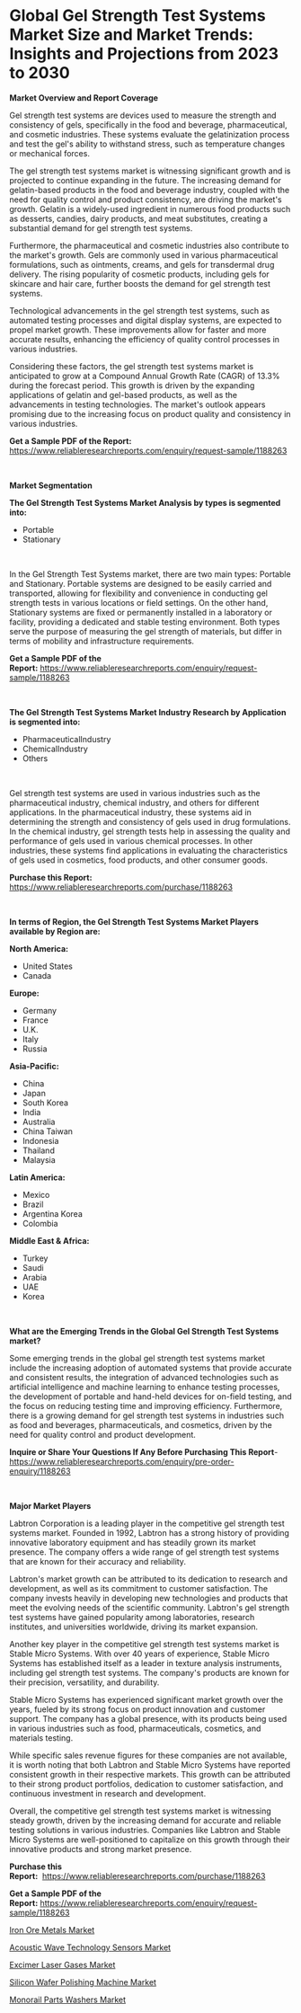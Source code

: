 <p><h1>Global Gel Strength Test Systems Market Size and Market Trends: Insights and Projections from 2023 to 2030</h1></p><p><strong>Market Overview and Report Coverage</strong></p>
<p><p>Gel strength test systems are devices used to measure the strength and consistency of gels, specifically in the food and beverage, pharmaceutical, and cosmetic industries. These systems evaluate the gelatinization process and test the gel's ability to withstand stress, such as temperature changes or mechanical forces.</p><p>The gel strength test systems market is witnessing significant growth and is projected to continue expanding in the future. The increasing demand for gelatin-based products in the food and beverage industry, coupled with the need for quality control and product consistency, are driving the market's growth. Gelatin is a widely-used ingredient in numerous food products such as desserts, candies, dairy products, and meat substitutes, creating a substantial demand for gel strength test systems.</p><p>Furthermore, the pharmaceutical and cosmetic industries also contribute to the market's growth. Gels are commonly used in various pharmaceutical formulations, such as ointments, creams, and gels for transdermal drug delivery. The rising popularity of cosmetic products, including gels for skincare and hair care, further boosts the demand for gel strength test systems.</p><p>Technological advancements in the gel strength test systems, such as automated testing processes and digital display systems, are expected to propel market growth. These improvements allow for faster and more accurate results, enhancing the efficiency of quality control processes in various industries.</p><p>Considering these factors, the gel strength test systems market is anticipated to grow at a Compound Annual Growth Rate (CAGR) of 13.3% during the forecast period. This growth is driven by the expanding applications of gelatin and gel-based products, as well as the advancements in testing technologies. The market's outlook appears promising due to the increasing focus on product quality and consistency in various industries.</p></p>
<p><strong>Get a Sample PDF of the Report:</strong> <a href="https://www.reliableresearchreports.com/enquiry/request-sample/1188263">https://www.reliableresearchreports.com/enquiry/request-sample/1188263</a></p>
<p>&nbsp;</p>
<p><strong>Market Segmentation</strong></p>
<p><strong>The Gel Strength Test Systems Market Analysis by types is segmented into:</strong></p>
<p><ul><li>Portable</li><li>Stationary</li></ul></p>
<p>&nbsp;</p>
<p><p>In the Gel Strength Test Systems market, there are two main types: Portable and Stationary. Portable systems are designed to be easily carried and transported, allowing for flexibility and convenience in conducting gel strength tests in various locations or field settings. On the other hand, Stationary systems are fixed or permanently installed in a laboratory or facility, providing a dedicated and stable testing environment. Both types serve the purpose of measuring the gel strength of materials, but differ in terms of mobility and infrastructure requirements.</p></p>
<p><strong>Get a Sample PDF of the Report:</strong>&nbsp;<a href="https://www.reliableresearchreports.com/enquiry/request-sample/1188263">https://www.reliableresearchreports.com/enquiry/request-sample/1188263</a></p>
<p>&nbsp;</p>
<p><strong>The Gel Strength Test Systems Market Industry Research by Application is segmented into:</strong></p>
<p><ul><li>PharmaceuticalIndustry</li><li>ChemicalIndustry</li><li>Others</li></ul></p>
<p>&nbsp;</p>
<p><p>Gel strength test systems are used in various industries such as the pharmaceutical industry, chemical industry, and others for different applications. In the pharmaceutical industry, these systems aid in determining the strength and consistency of gels used in drug formulations. In the chemical industry, gel strength tests help in assessing the quality and performance of gels used in various chemical processes. In other industries, these systems find applications in evaluating the characteristics of gels used in cosmetics, food products, and other consumer goods.</p></p>
<p><strong>Purchase this Report:</strong>&nbsp; <a href="https://www.reliableresearchreports.com/purchase/1188263">https://www.reliableresearchreports.com/purchase/1188263</a></p>
<p>&nbsp;</p>
<p><strong>In terms of Region, the Gel Strength Test Systems Market Players available by Region are:</strong></p>
<p>
    <p> <strong> North America: </strong>
        <ul>
            <li>United States</li>
            <li>Canada</li>
        </ul>
        </p> 
    <p> <strong> Europe: </strong>
        <ul>
            <li>Germany</li>
            <li>France</li>
            <li>U.K.</li>
            <li>Italy</li>
            <li>Russia</li>
        </ul>
        </p> 
    <p> <strong> Asia-Pacific: </strong>
        <ul>
            <li>China</li>
            <li>Japan</li>
            <li>South Korea</li>
            <li>India</li>
            <li>Australia</li>
            <li>China Taiwan</li>
            <li>Indonesia</li>
            <li>Thailand</li>
            <li>Malaysia</li>
        </ul>
        </p> 
    <p> <strong> Latin America: </strong>
        <ul>
            <li>Mexico</li>
            <li>Brazil</li>
            <li>Argentina Korea</li>
            <li>Colombia</li>
        </ul>
        </p> 
    <p> <strong> Middle East & Africa: </strong>
        <ul>
            <li>Turkey</li>
            <li>Saudi</li>
            <li>Arabia</li>
            <li>UAE</li>
            <li>Korea</li>
        </ul>
    </p>
    </p>
<p>&nbsp;</p>
<p><strong>What are the Emerging Trends in the Global Gel Strength Test Systems market?</strong></p>
<p><p>Some emerging trends in the global gel strength test systems market include the increasing adoption of automated systems that provide accurate and consistent results, the integration of advanced technologies such as artificial intelligence and machine learning to enhance testing processes, the development of portable and hand-held devices for on-field testing, and the focus on reducing testing time and improving efficiency. Furthermore, there is a growing demand for gel strength test systems in industries such as food and beverages, pharmaceuticals, and cosmetics, driven by the need for quality control and product development.</p></p>
<p><strong>Inquire or Share Your Questions If Any Before Purchasing This Report</strong>- <a href="https://www.reliableresearchreports.com/enquiry/pre-order-enquiry/1188263">https://www.reliableresearchreports.com/enquiry/pre-order-enquiry/1188263</a></p>
<p>&nbsp;</p>
<p><strong>Major Market Players</strong></p>
<p><p>Labtron Corporation is a leading player in the competitive gel strength test systems market. Founded in 1992, Labtron has a strong history of providing innovative laboratory equipment and has steadily grown its market presence. The company offers a wide range of gel strength test systems that are known for their accuracy and reliability.</p><p>Labtron's market growth can be attributed to its dedication to research and development, as well as its commitment to customer satisfaction. The company invests heavily in developing new technologies and products that meet the evolving needs of the scientific community. Labtron's gel strength test systems have gained popularity among laboratories, research institutes, and universities worldwide, driving its market expansion.</p><p>Another key player in the competitive gel strength test systems market is Stable Micro Systems. With over 40 years of experience, Stable Micro Systems has established itself as a leader in texture analysis instruments, including gel strength test systems. The company's products are known for their precision, versatility, and durability.</p><p>Stable Micro Systems has experienced significant market growth over the years, fueled by its strong focus on product innovation and customer support. The company has a global presence, with its products being used in various industries such as food, pharmaceuticals, cosmetics, and materials testing.</p><p>While specific sales revenue figures for these companies are not available, it is worth noting that both Labtron and Stable Micro Systems have reported consistent growth in their respective markets. This growth can be attributed to their strong product portfolios, dedication to customer satisfaction, and continuous investment in research and development.</p><p>Overall, the competitive gel strength test systems market is witnessing steady growth, driven by the increasing demand for accurate and reliable testing solutions in various industries. Companies like Labtron and Stable Micro Systems are well-positioned to capitalize on this growth through their innovative products and strong market presence.</p></p>
<p><strong>Purchase this Report:</strong>&nbsp;&nbsp;<a href="https://www.reliableresearchreports.com/purchase/1188263">https://www.reliableresearchreports.com/purchase/1188263</a></p>
<p></p>
<p><strong>Get a Sample PDF of the Report:</strong>&nbsp;<a href="https://www.reliableresearchreports.com/enquiry/request-sample/1188263">https://www.reliableresearchreports.com/enquiry/request-sample/1188263</a></p>
<p><p><a href="https://medium.com/@emmyrolfson8689/iron-ore-metals-market-insight-market-trends-growth-forecasted-from-2023-to-2030-e319794652fc">Iron Ore Metals Market</a></p><p><a href="https://www.linkedin.com/pulse/acoustic-wave-technology-sensors-market-size-growth-forecast-bipze/">Acoustic Wave Technology Sensors Market</a></p><p><a href="https://www.linkedin.com/pulse/decoding-excimer-laser-gases-market-deep-dive-latest-trends-swmbe/">Excimer Laser Gases Market</a></p><p><a href="https://github.com/YashRP12/Market-Research-Report-List-1/blob/main/silicon-wafer-polishing-machine-market.md">Silicon Wafer Polishing Machine Market</a></p><p><a href="https://github.com/Chiragrp25/Market-Research-Report-List-1/blob/main/monorail-parts-washers-market.md">Monorail Parts Washers Market</a></p></p>
